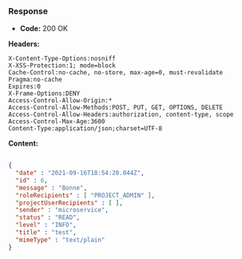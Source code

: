 ### Response

* **Code:** 200 OK

**Headers:**

`X-Content-Type-Options:nosniff`  
`X-XSS-Protection:1; mode=block`  
`Cache-Control:no-cache, no-store, max-age=0, must-revalidate`  
`Pragma:no-cache`  
`Expires:0`  
`X-Frame-Options:DENY`  
`Access-Control-Allow-Origin:*`  
`Access-Control-Allow-Methods:POST, PUT, GET, OPTIONS, DELETE`  
`Access-Control-Allow-Headers:authorization, content-type, scope`  
`Access-Control-Max-Age:3600`  
`Content-Type:application/json;charset=UTF-8`  

**Content:**

```json
    
{
  "date" : "2021-09-16T18:54:20.044Z",
  "id" : 6,
  "message" : "Bonne",
  "roleRecipients" : [ "PROJECT_ADMIN" ],
  "projectUserRecipients" : [ ],
  "sender" : "microservice",
  "status" : "READ",
  "level" : "INFO",
  "title" : "test",
  "mimeType" : "text/plain"
}
```
